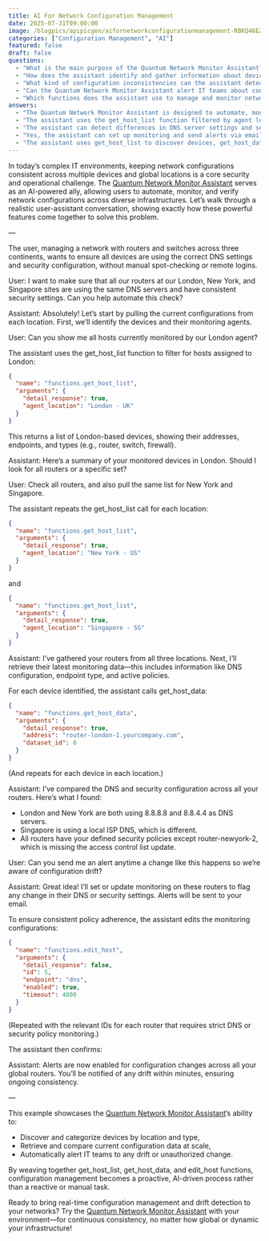 ```yaml
---
title: AI For Network Configuration Management
date: 2025-07-31T09:00:00
image: /blogpics/apipicgen/aifornetworkconfigurationmanagement-RBKQ46EZM9.jpg
categories: ["Configuration Management", "AI"]
featured: false
draft: false
questions:
  - "What is the main purpose of the Quantum Network Monitor Assistant?"
  - "How does the assistant identify and gather information about devices in different locations?"
  - "What kind of configuration inconsistencies can the assistant detect?"
  - "Can the Quantum Network Monitor Assistant alert IT teams about configuration changes?"
  - "Which functions does the assistant use to manage and monitor network configurations?"
answers:
  - "The Quantum Network Monitor Assistant is designed to automate, monitor, and verify network configurations across diverse infrastructures, helping to maintain consistent DNS and security settings across multiple devices and global locations."
  - "The assistant uses the get_host_list function filtered by agent location to retrieve detailed lists of devices such as routers, switches, and firewalls monitored at each site."
  - "The assistant can detect differences in DNS server settings and security policies, such as missing access control list updates or use of different DNS servers across routers in various locations."
  - "Yes, the assistant can set up monitoring and send alerts via email whenever there is a change or drift in DNS or security configurations, enabling proactive management."
  - "The assistant uses get_host_list to discover devices, get_host_data to retrieve current configuration data, and edit_host to enable or update monitoring settings for configuration changes."
---
```

In today’s complex IT environments, keeping network configurations consistent across multiple devices and global locations is a core security and operational challenge. The [Quantum Network Monitor Assistant](https://readyforquantum.com/?assistant=open) serves as an AI-powered ally, allowing users to automate, monitor, and verify network configurations across diverse infrastructures. Let’s walk through a realistic user-assistant conversation, showing exactly how these powerful features come together to solve this problem.

—

The user, managing a network with routers and switches across three continents, wants to ensure all devices are using the correct DNS settings and security configuration, without manual spot-checking or remote logins.

User: I want to make sure that all our routers at our London, New York, and Singapore sites are using the same DNS servers and have consistent security settings. Can you help automate this check?

Assistant: Absolutely! Let’s start by pulling the current configurations from each location. First, we’ll identify the devices and their monitoring agents.

User: Can you show me all hosts currently monitored by our London agent?

The assistant uses the get_host_list function to filter for hosts assigned to London:

```json
{
  "name": "functions.get_host_list",
  "arguments": {
    "detail_response": true,
    "agent_location": "London - UK"
  }
}
```

This returns a list of London-based devices, showing their addresses, endpoints, and types (e.g., router, switch, firewall).

Assistant: Here’s a summary of your monitored devices in London. Should I look for all routers or a specific set?

User: Check all routers, and also pull the same list for New York and Singapore.

The assistant repeats the get_host_list call for each location:

```json
{
  "name": "functions.get_host_list",
  "arguments": {
    "detail_response": true,
    "agent_location": "New York - US"
  }
}
```
and
```json
{
  "name": "functions.get_host_list",
  "arguments": {
    "detail_response": true,
    "agent_location": "Singapore - SG"
  }
}
```

Assistant: I’ve gathered your routers from all three locations. Next, I’ll retrieve their latest monitoring data—this includes information like DNS configuration, endpoint type, and active policies.

For each device identified, the assistant calls get_host_data:

```json
{
  "name": "functions.get_host_data",
  "arguments": {
    "detail_response": true,
    "address": "router-london-1.yourcompany.com",
    "dataset_id": 0
  }
}
```
(And repeats for each device in each location.)

Assistant: I’ve compared the DNS and security configuration across all your routers. Here’s what I found:

- London and New York are both using 8.8.8.8 and 8.8.4.4 as DNS servers.
- Singapore is using a local ISP DNS, which is different.
- All routers have your defined security policies except router-newyork-2, which is missing the access control list update.

User: Can you send me an alert anytime a change like this happens so we’re aware of configuration drift?

Assistant: Great idea! I’ll set or update monitoring on these routers to flag any change in their DNS or security settings. Alerts will be sent to your email.

To ensure consistent policy adherence, the assistant edits the monitoring configurations:

```json
{
  "name": "functions.edit_host",
  "arguments": {
    "detail_response": false,
    "id": 5,
    "endpoint": "dns",
    "enabled": true,
    "timeout": 4000
  }
}
```

(Repeated with the relevant IDs for each router that requires strict DNS or security policy monitoring.)

The assistant then confirms:

Assistant: Alerts are now enabled for configuration changes across all your global routers. You’ll be notified of any drift within minutes, ensuring ongoing consistency.

—

This example showcases the [Quantum Network Monitor Assistant](https://readyforquantum.com/?assistant=open)’s ability to:

- Discover and categorize devices by location and type,
- Retrieve and compare current configuration data at scale,
- Automatically alert IT teams to any drift or unauthorized change.

By weaving together get_host_list, get_host_data, and edit_host functions, configuration management becomes a proactive, AI-driven process rather than a reactive or manual task.

Ready to bring real-time configuration management and drift detection to your networks? Try the [Quantum Network Monitor Assistant](https://readyforquantum.com/?assistant=open) with your environment—for continuous consistency, no matter how global or dynamic your infrastructure!